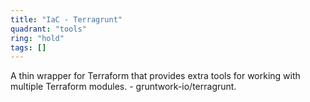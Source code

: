 ```yaml
---
title: "IaC - Terragrunt"
quadrant: "tools"
ring: "hold"
tags: []
---
```


A thin wrapper for Terraform that provides extra tools for working with multiple Terraform modules. - gruntwork-io/terragrunt.
